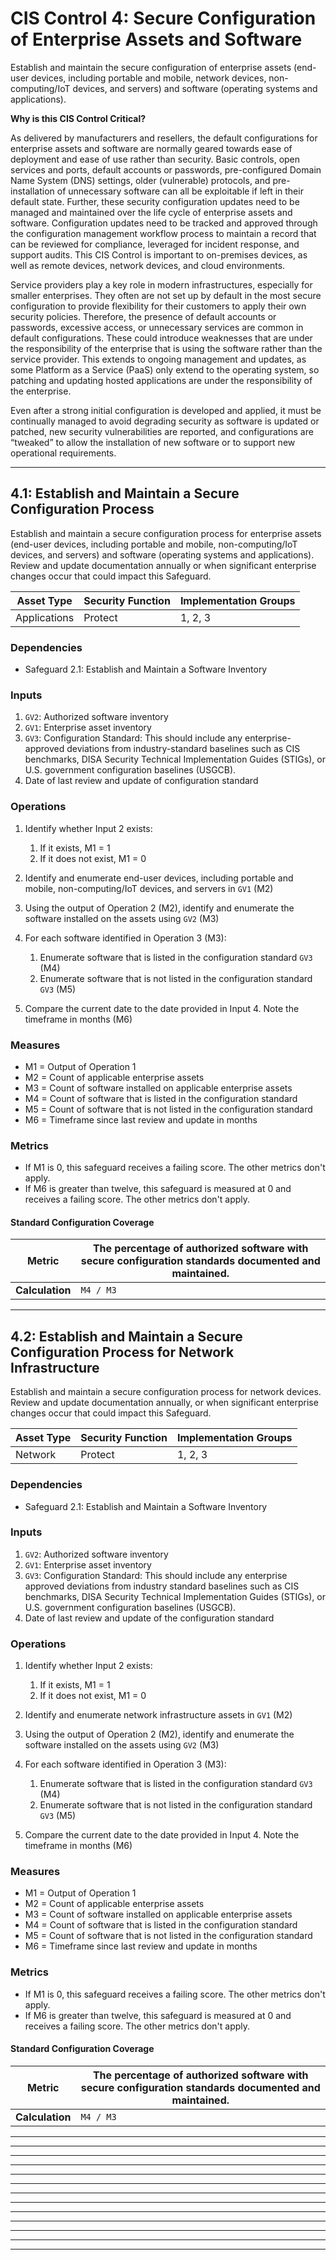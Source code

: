 # CIS Control 4: Secure Configuration of Enterprise Assets and Software

Establish and maintain the secure configuration of enterprise assets (end-user devices, including portable and mobile, network devices, non-computing/IoT devices, and servers) and software (operating systems and applications).

**Why is this CIS Control Critical?**

As delivered by manufacturers and resellers, the default configurations for enterprise assets and software are normally geared towards ease of deployment and ease of use rather than security. Basic controls, open services and ports, default accounts or passwords, pre-configured Domain Name System (DNS) settings, older (vulnerable) protocols, and pre-installation of unnecessary software can all be exploitable if left in their default state. Further, these security configuration updates need to be managed and maintained over the life cycle of enterprise assets and software. Configuration updates need to be tracked and approved through the configuration management workflow process to maintain a record that can be reviewed for compliance, leveraged for incident response, and support audits. This CIS Control is important to on-premises devices, as well as remote devices, network devices, and cloud environments.

Service providers play a key role in modern infrastructures, especially for smaller enterprises. They often are not set up by default in the most secure configuration to provide flexibility for their customers to apply their own security policies. Therefore, the presence of default accounts or passwords, excessive access, or unnecessary services are common in default configurations. These could introduce weaknesses that are under the responsibility of the enterprise that is using the software rather than the service provider. This extends to ongoing management and updates, as some Platform as a Service (PaaS) only extend to the operating system, so patching and updating hosted applications are under the responsibility of the enterprise.

Even after a strong initial configuration is developed and applied, it must be continually managed to avoid degrading security as software is updated or patched, new security vulnerabilities are reported, and configurations are “tweaked” to allow the installation of new software or to support new operational requirements.

-------------------------------------------------------------------------
## 4.1: Establish and Maintain a Secure Configuration Process

Establish and maintain a secure configuration process for enterprise assets (end-user devices, including portable and mobile, non-computing/IoT devices, and servers) and software (operating systems and applications). Review and update documentation annually or when significant enterprise changes occur that could impact this Safeguard.

| Asset Type | Security Function | Implementation Groups |
|------------|-------------------|-----------------------|
| Applications | Protect | 1, 2, 3 |

### Dependencies

- Safeguard 2.1: Establish and Maintain a Software Inventory

### Inputs

1. `GV2`: Authorized software inventory
2. `GV1`: Enterprise asset inventory
3. `GV3`: Configuration Standard: This should include any enterprise-approved deviations from industry-standard baselines such as CIS benchmarks, DISA Security Technical Implementation Guides (STIGs), or U.S. government configuration baselines (USGCB).
4. Date of last review and update of configuration standard

### Operations

1. Identify whether Input 2 exists:

    1. If it exists, M1 = 1
    2. If it does not exist, M1 = 0

2. Identify and enumerate end-user devices, including portable and mobile, non-computing/IoT devices, and servers in `GV1` (M2)

3. Using the output of Operation 2 (M2), identify and enumerate the software installed on the assets using `GV2` (M3)

4. For each software identified in Operation 3 (M3):

    1. Enumerate software that is listed in the configuration standard `GV3` (M4)
    2. Enumerate software that is not listed in the configuration standard `GV3` (M5)

5. Compare the current date to the date provided in Input 4. Note the timeframe in months (M6)

### Measures

-   M1 = Output of Operation 1
-   M2 = Count of applicable enterprise assets
-   M3 = Count of software installed on applicable enterprise assets
-   M4 = Count of software that is listed in the configuration standard
-   M5 = Count of software that is not listed in the configuration
    standard
-   M6 = Timeframe since last review and update in months

### Metrics

- If M1 is 0, this safeguard receives a failing score. The other metrics don't apply.
- If M6 is greater than twelve, this safeguard is measured at 0 and receives a failing score. The other metrics don't apply.

#### Standard Configuration Coverage

| **Metric**      | The percentage of authorized software with secure configuration standards documented and maintained. |
|-----------------|----------------------------------------------------------------------------------------------------|
| **Calculation** | `M4 / M3`                                                                                          |

-------------------------------------------------------------------------

## 4.2: Establish and Maintain a Secure Configuration Process for Network Infrastructure

Establish and maintain a secure configuration process for network devices. Review and update documentation annually, or when significant enterprise changes occur that could impact this Safeguard.

| Asset Type | Security Function | Implementation Groups |
|------------|-------------------|-----------------------|
| Network | Protect | 1, 2, 3 |

### Dependencies

- Safeguard 2.1: Establish and Maintain a Software Inventory

### Inputs

1. `GV2`: Authorized software inventory
2. `GV1`: Enterprise asset inventory
3. `GV3`: Configuration Standard: This should include any enterprise approved deviations from industry standard baselines such as CIS benchmarks, DISA Security Technical Implementation Guides (STIGs), or U.S. government configuration baselines (USGCB).
4. Date of last review and update of the configuration standard

### Operations

1. Identify whether Input 2 exists:

    1. If it exists, M1 = 1
    2. If it does not exist, M1 = 0

2. Identify and enumerate network infrastructure assets in `GV1` (M2)

3. Using the output of Operation 2 (M2), identify and enumerate the software installed on the assets using `GV2` (M3)

4. For each software identified in Operation 3 (M3):

    1. Enumerate software that is listed in the configuration standard `GV3` (M4)
    2. Enumerate software that is not listed in the configuration standard `GV3` (M5)

5. Compare the current date to the date provided in Input 4. Note the timeframe in months (M6)

### Measures

-   M1 = Output of Operation 1
-   M2 = Count of applicable enterprise assets
-   M3 = Count of software installed on applicable enterprise assets
-   M4 = Count of software that is listed in the configuration standard
-   M5 = Count of software that is not listed in the configuration
    standard
-   M6 = Timeframe since last review and update in months

### Metrics

- If M1 is 0, this safeguard receives a failing score. The other metrics don't apply.
- If M6 is greater than twelve, this safeguard is measured at 0 and receives a failing score. The other metrics don't apply.

#### Standard Configuration Coverage

| **Metric**      | The percentage of authorized software with secure configuration standards documented and maintained. |
|-----------------|----------------------------------------------------------------------------------------------------|
| **Calculation** | `M4 / M3`                                                                                          |

-------------------------------------------------------------------------
-------------------------------------------------------------------------
-------------------------------------------------------------------------
-------------------------------------------------------------------------
-------------------------------------------------------------------------
-------------------------------------------------------------------------
-------------------------------------------------------------------------
-------------------------------------------------------------------------
-------------------------------------------------------------------------
-------------------------------------------------------------------------
-------------------------------------------------------------------------
-------------------------------------------------------------------------
-------------------------------------------------------------------------
